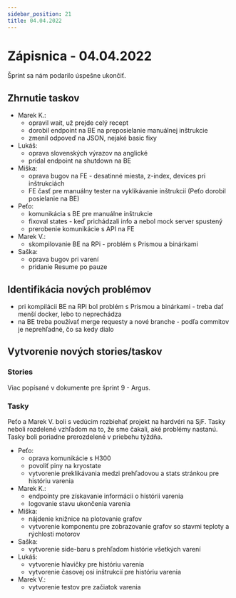 ```yaml
---
sidebar_position: 21
title: 04.04.2022
---
```



# Zápisnica - 04.04.2022

Šprint sa nám podarilo úspešne ukončiť.

## Zhrnutie taskov

- Marek K.:
    - opravil wait, už prejde celý recept
    - dorobil endpoint na BE na preposielanie manuálnej inštrukcie
    - zmenil odpoveď na JSON, nejaké basic fixy
- Lukáš:
    - oprava slovenských výrazov na anglické
    - pridal endpoint na shutdown na BE
- Miška:
    - oprava bugov na FE - desatinné miesta, z-index, devices pri inštrukciách
    - FE časť pre manuálny tester na vyklikávanie inštrukcií (Peťo dorobil posielanie na BE)
- Peťo:
    - komunikácia s BE pre manuálne inštrukcie
    - fixoval states - keď prichádzali info a nebol mock server spustený
    - prerobenie komunikácie s API na FE
- Marek V.:
    - skompilovanie BE na RPi - problém s Prismou a binárkami
- Saška:
    - oprava bugov pri varení
    - pridanie Resume po pauze


## Identifikácia nových problémov

- pri kompilácii BE na RPi bol problém s Prismou a binárkami - treba dať menší docker, lebo to neprechádza
- na BE treba používať merge requesty a nové branche - podľa commitov je neprehľadné, čo sa kedy dialo

## Vytvorenie nových stories/taskov

### Stories

Viac popísané v dokumente pre šprint 9 - Argus.

### Tasky

Peťo a Marek V. boli s vedúcim rozbiehať projekt na hardvéri na SjF. Tasky neboli rozdelené vzhľadom na to, že sme čakali, aké problémy nastanú.
Tasky boli poriadne prerozdelené v priebehu týždňa.

- Peťo:
    - oprava komunikácie s H300
    - povoliť piny na kryostate
    - vytvorenie preklikávania medzi prehľadovou a stats stránkou pre históriu varenia
- Marek K.:
    - endpointy pre získavanie informácii o histórii varenia
    - logovanie stavu ukončenia varenia
- Miška:
    - nájdenie knižnice na plotovanie grafov
    - vytvorenie komponentu pre zobrazovanie grafov so stavmi teploty a rýchlosti motorov
- Saška:
    - vytvorenie side-baru s prehľadom histórie všetkých varení
- Lukáš:
    - vytvorenie hlavičky pre históriu varenia
    - vytvorenie časovej osi inštrukcií pre históriu varenia
- Marek V.:
    - vytvorenie testov pre začiatok varenia

